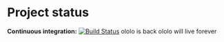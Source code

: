 # Project status
**Continuous integration:**
[![Build Status](https://travis-ci.com/nogov/TravisCITest.svg?branch=master)](https://travis-ci.com/nogov/TravisCITest)
ololo is back
ololo will live forever